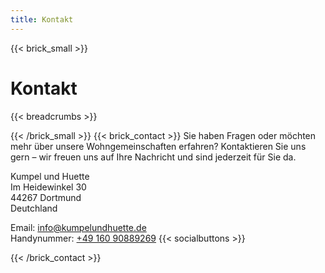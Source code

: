 ```yaml
---
title: Kontakt
---
```

{{< brick_small >}}
# Kontakt
{{< breadcrumbs >}}

{{< /brick_small >}}
{{< brick_contact >}}
Sie haben Fragen oder möchten mehr über unsere Wohngemeinschaften erfahren? Kontaktieren Sie uns gern – wir freuen uns auf Ihre Nachricht und sind jederzeit für Sie da.

Kumpel und Huette </br>
Im Heidewinkel 30  
44267 Dortmund  
Deutchland

Email: info@kumpelundhuette.de </br>
Handynummer: <a href="tel:+4916090889269"> +49 160 90889269</a>
{{< socialbuttons >}}



{{< /brick_contact >}}